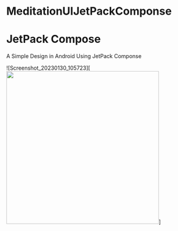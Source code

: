 # MeditationUIJetPackComponse
# JetPack Compose

A Simple Design in Android Using JetPack Componse

![Screenshot_20230130_105723][<img src="https://user-images.githubusercontent.com/35282954/215393316-35eb7480-0d1c-4a72-af04-1fb84fd54e2e.png" width="400" />]
